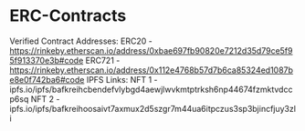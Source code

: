 # ERC-Contracts
Verified Contract Addresses:
ERC20 - https://rinkeby.etherscan.io/address/0xbae697fb90820e7212d35d79ce5f95f913370e3b#code
ERC721 - https://rinkeby.etherscan.io/address/0x112e4768b57d7b6ca85324ed1087be8e0f742ba6#code
IPFS Links:
NFT 1 - ipfs.io/ipfs/bafkreihcbendefvlybgd4aewjlwvkmtptrksh6np44674fzmktvdccp6sq
NFT 2 - ipfs.io/ipfs/bafkreihoosaivt7axmux2d5szgr7m44ua6itpczus3sp3bjincfjuy3zli
